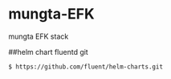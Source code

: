 # mungta-EFK
mungta EFK stack 

##helm chart fluentd git 
```
$ https://github.com/fluent/helm-charts.git
